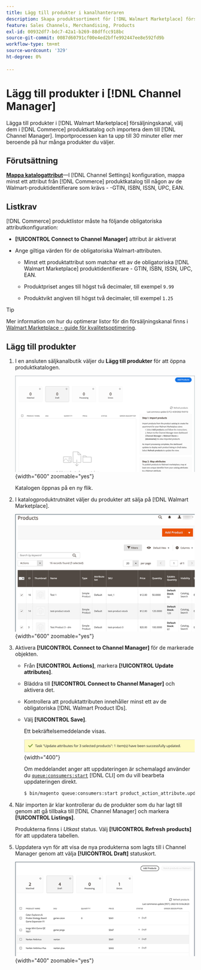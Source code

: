 ```yaml
---
title: Lägg till produkter i kanalhanteraren
description: Skapa produktsortiment för [!DNL Walmart Marketplace] försäljning genom att lägga till produkter från katalogen i den försäljningskanal som konfigurerats i Channel Manager.'
feature: Sales Channels, Merchandising, Products
exl-id: 00932df7-bdc7-42a1-b269-88dffcc918bc
source-git-commit: 0087d60791cf00e4ed2bffe992447ee8e592fd9b
workflow-type: tm+mt
source-wordcount: '329'
ht-degree: 0%

---
```



# Lägg till produkter i [!DNL Channel Manager]

Lägga till produkter i [!DNL Walmart Marketplace] försäljningskanal, välj dem i [!DNL Commerce] produktkatalog och importera dem till [!DNL Channel Manager].
Importprocessen kan ta upp till 30 minuter eller mer beroende på hur många produkter du väljer.

## Förutsättning

**[Mappa katalogattribut](map-catalog-attributes.md)**—I [!DNL Channel Settings] konfiguration, mappa minst ett attribut från [!DNL Commerce] produktkatalog till någon av de Walmart-produktidentifierare som krävs - -GTIN, ISBN, ISSN, UPC, EAN.

## Listkrav

[!DNL Commerce] produktlistor måste ha följande obligatoriska attributkonfiguration:

- **[!UICONTROL Connect to Channel Manager]** attribut är aktiverat

- Ange giltiga värden för de obligatoriska Walmart-attributen.

   - Minst ett produktattribut som matchar ett av de obligatoriska [!DNL Walmart Marketplace] produktidentifierare - GTIN, ISBN, ISSN, UPC, EAN.

   - Produktpriset anges till högst två decimaler, till exempel `9.99`

   - Produktvikt angiven till högst två decimaler, till exempel `1.25`

>[!TIP]
>
>Mer information om hur du optimerar listor för din försäljningskanal finns i [Walmart Marketplace - guide för kvalitetsoptimering](https://marketplace.walmart.com/wp-content/uploads/2020/09/WMP_listing_quality_optimization_guide.pdf).

## Lägg till produkter

1. I en ansluten säljkanalbutik väljer du **Lägg till produkter** för att öppna produktkatalogen.

   ![Lägg till produkter i säljkanalsbutiken](assets/add-initial-products-to-connected-channel.png){width="600" zoomable="yes"}

   Katalogen öppnas på en ny flik.

1. I katalogproduktrutnätet väljer du produkter att sälja på [!DNL Walmart Marketplace].

   ![Skicka produkter till säljkanalsbutiken](assets/select-products-from-catalog.png){width="600" zoomable="yes"}

1. Aktivera **[!UICONTROL Connect to Channel Manager]** för de markerade objekten.

   - Från **[!UICONTROL Actions]**, markera **[!UICONTROL Update attributes]**.

   - Bläddra till **[!UICONTROL Connect to Channel Manager]** och aktivera det.

   - Kontrollera att produktattributen innehåller minst ett av de obligatoriska [!DNL Walmart Product IDs].

   - Välj **[!UICONTROL Save]**.

     Ett bekräftelsemeddelande visas.

     ![Produktimport från katalog till bekräftelsemeddelande för försäljningskanal](assets/product-import-from-catalog-confirmation.png){width="400"}

     Om meddelandet anger att uppdateringen är schemalagd använder du [`queue:consumers:start`](https://experienceleague.adobe.com/docs/commerce-operations/configuration-guide/cli/start-message-queues.html) [!DNL CLI] om du vill bearbeta uppdateringen direkt.

     ```bash
     $ bin/magento queue:consumers:start product_action_attribute.update
     ```

1. När importen är klar kontrollerar du de produkter som du har lagt till genom att gå tillbaka till [!DNL Channel Manager] och markera **[!UICONTROL Listings]**.

   Produkterna finns i *Utkast* status. Välj **[!UICONTROL Refresh products]** för att uppdatera tabellen.

1. Uppdatera vyn för att visa de nya produkterna som lagts till i Channel Manager genom att välja **[!UICONTROL Draft]** statuskort.

   ![Produkter som importerats till en ansluten försäljningskanal](assets/products-in-marketplace-sales-channel.png){width="400" zoomable="yes"}


